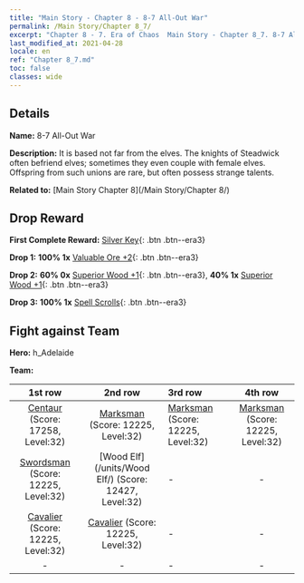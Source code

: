 ```yaml
---
title: "Main Story - Chapter 8 - 8-7 All-Out War"
permalink: /Main Story/Chapter 8_7/
excerpt: "Chapter 8 - 7. Era of Chaos  Main Story - Chapter 8_7. 8-7 All-Out War"
last_modified_at: 2021-04-28
locale: en
ref: "Chapter 8_7.md"
toc: false
classes: wide
---
```


## Details

 **Name:** 8-7 All-Out War

 **Description:** It is based not far from the elves. The knights of Steadwick often befriend elves; sometimes they even couple with female elves. Offspring from such unions are rare, but often possess strange talents.

 **Related to:** [Main Story Chapter 8](/Main Story/Chapter 8/)

## Drop Reward

 **First Complete Reward:** [Silver Key](/Items/con_693/){: .btn .btn--era3}

 **Drop 1:** **100% 1x** [Valuable Ore +2](/Items/mat_26/){: .btn .btn--era3}

 **Drop 2:** **60% 0x** [Superior Wood +1](/Items/mat_20/){: .btn .btn--era3}, **40% 1x** [Superior Wood +1](/Items/mat_20/){: .btn .btn--era3}

 **Drop 3:** **100% 1x** [Spell Scrolls](/Items/con_694/){: .btn .btn--era3}


## Fight against Team
 **Hero:** h_Adelaide

 **Team:**


  | 1st row | 2nd row | 3rd row | 4th row |
  |:----:|:----:|:----|:----:|
  | [Centaur](/units/Centaur/) (Score: 17258, Level:32)  | [Marksman](/units/Marksman/) (Score: 12225, Level:32)  | [Marksman](/units/Marksman/) (Score: 12225, Level:32)  | [Marksman](/units/Marksman/) (Score: 12225, Level:32)  |
  | [Swordsman](/units/Swordsman/) (Score: 12225, Level:32)  | [Wood Elf](/units/Wood Elf/) (Score: 12427, Level:32)  | - | - |
  | [Cavalier](/units/Cavalier/) (Score: 12225, Level:32)  | [Cavalier](/units/Cavalier/) (Score: 12225, Level:32)  | - | - |
  | - | - | - | - |


